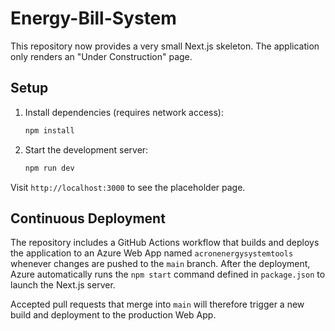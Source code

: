 # Energy-Bill-System

This repository now provides a very small Next.js skeleton. The application only renders an "Under Construction" page.

## Setup

1. Install dependencies (requires network access):
   ```bash
   npm install
   ```
2. Start the development server:
   ```bash
   npm run dev
   ```

Visit `http://localhost:3000` to see the placeholder page.

## Continuous Deployment

The repository includes a GitHub Actions workflow that builds and deploys the
application to an Azure Web App named `acronenergysystemtools` whenever changes
are pushed to the `main` branch. After the deployment, Azure automatically runs
the `npm start` command defined in `package.json` to launch the Next.js server.

Accepted pull requests that merge into `main` will therefore trigger a new build
and deployment to the production Web App.
